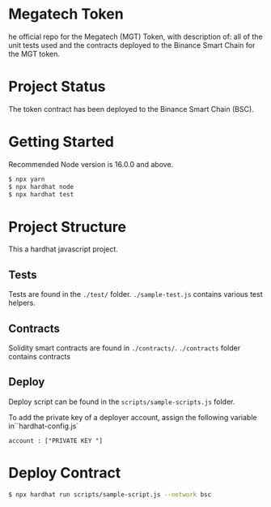 # Megatech Token
he official repo for the Megatech (MGT) Token, with description of: all of the unit tests used and the contracts deployed to the Binance Smart Chain for the MGT token.
# Project Status
The token contract has been deployed to the Binance Smart Chain (BSC).

# Getting Started
Recommended Node version is 16.0.0 and above.

```bash
$ npx yarn
$ npx hardhat node
$ npx hardhat test
```

# Project Structure
This a hardhat javascript project.

## Tests

Tests are found in the `./test/` folder. `./sample-test.js` contains various test helpers.

## Contracts

Solidity smart contracts are found in `./contracts/`.
`./contracts` folder contains contracts 

## Deploy
Deploy script can be found in the `scripts/sample-scripts.js` folder.

To add the private key of a deployer account, assign the following variable in``hardhat-config.js`
```
account : ["PRIVATE KEY "]
```

# Deploy Contract

```bash
$ npx hardhat run scripts/sample-script.js --network bsc
```
